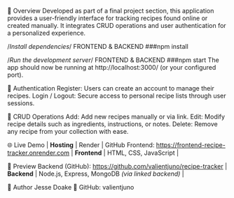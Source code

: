 🧩 Overview
Developed as part of a final project section, this application provides a user-friendly interface for tracking recipes found online or created manually.
It integrates CRUD operations and user authentication for a personalized experience.

/_Install dependencies_/ FRONTEND & BACKEND
###npm install

/_Run the development server_/ FRONTEND & BACKEND
###npm start
The app should now be running at http://localhost:3000/ (or your configured port).

<!-- ⚙️ Features -->

🔐 Authentication
Register: Users can create an account to manage their recipes.
Login / Logout: Secure access to personal recipe lists through user sessions.

📝 CRUD Operations
Add: Add new recipes manually or via link.
Edit: Modify recipe details such as ingredients, instructions, or notes.
Delete: Remove any recipe from your collection with ease.

🌐 Live Demo
| **Hosting** | Render | GitHub
Frontend: https://frontend-recipe-tracker.onrender.com
| **Frontend** | HTML, CSS, JavaScript |

📸 Preview
Backend (GitHub): https://github.com/valientjuno/recipe-tracker
| **Backend** | Node.js, Express, MongoDB _(via linked backend)_ |

👤 Author
Jesse Doake
🔗 GitHub: valientjuno
